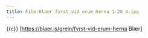 ```yaml
---
title: File:Blaer_fyrst_vid_erum_herna_1-20_4.jpg
---
```


{{c}} [https://blaer.is/grein/fyrst-vid-erum-herna Blær]

